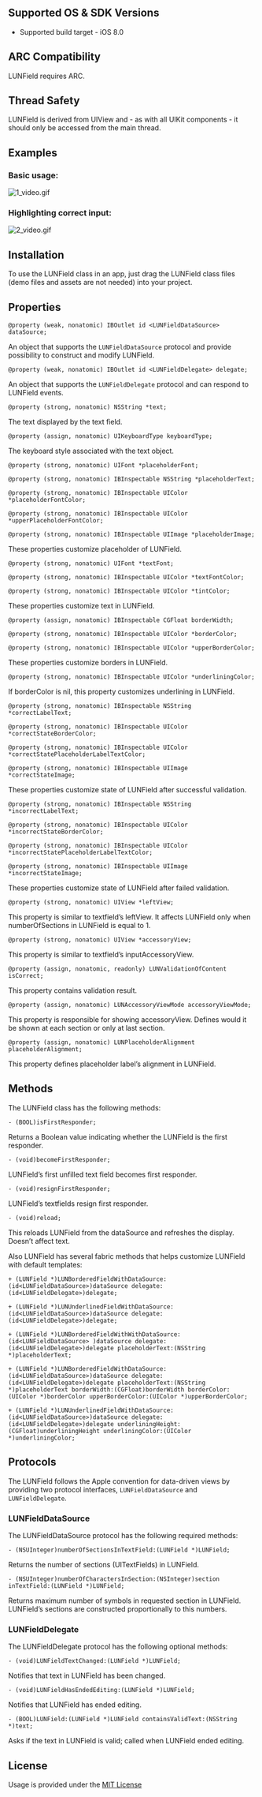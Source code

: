 Supported OS & SDK Versions
---------------------------

* Supported build target - iOS 8.0

ARC Compatibility
-----------------

LUNField requires ARC.

Thread Safety
-------------

LUNField is derived from UIView and - as with all UIKit components - it should only be accessed from the main thread.

Examples
--------

### Basic usage:
![1_video.gif](https://gifyu.com/images/1_video.gif)

### Highlighting correct input:
![2_video.gif](https://gifyu.com/images/2_video.gif)

Installation
------------

To use the LUNField class in an app, just drag the LUNField class files (demo files and assets are not needed) into your project.

Properties
----------

	@property (weak, nonatomic) IBOutlet id <LUNFieldDataSource> dataSource;

An object that supports the `LUNFieldDataSource` protocol and provide possibility to construct and modify LUNField.

	@property (weak, nonatomic) IBOutlet id <LUNFieldDelegate> delegate;

An object that supports the `LUNFieldDelegate` protocol and can respond to LUNField events.

	@property (strong, nonatomic) NSString *text;

The text displayed by the text field.

	@property (assign, nonatomic) UIKeyboardType keyboardType;

The keyboard style associated with the text object.

	@property (strong, nonatomic) UIFont *placeholderFont;

	@property (strong, nonatomic) IBInspectable NSString *placeholderText;

	@property (strong, nonatomic) IBInspectable UIColor *placeholderFontColor;

	@property (strong, nonatomic) IBInspectable UIColor *upperPlaceholderFontColor;

	@property (strong, nonatomic) IBInspectable UIImage *placeholderImage;

These properties customize placeholder of LUNField.

	@property (strong, nonatomic) UIFont *textFont;

	@property (strong, nonatomic) IBInspectable UIColor *textFontColor;

	@property (strong, nonatomic) IBInspectable UIColor *tintColor;

These properties customize text in LUNField.

	@property (assign, nonatomic) IBInspectable CGFloat borderWidth;

	@property (strong, nonatomic) IBInspectable UIColor *borderColor;

	@property (strong, nonatomic) IBInspectable UIColor *upperBorderColor;

These properties customize borders in LUNField.

	@property (strong, nonatomic) IBInspectable UIColor *underliningColor;

If borderColor is nil, this property customizes underlining in LUNField.

	@property (strong, nonatomic) IBInspectable NSString *correctLabelText;

	@property (strong, nonatomic) IBInspectable UIColor *correctStateBorderColor;

	@property (strong, nonatomic) IBInspectable UIColor *correctStatePlaceholderLabelTextColor;

	@property (strong, nonatomic) IBInspectable UIImage *correctStateImage;

These properties customize state of LUNField after successful validation.

	@property (strong, nonatomic) IBInspectable NSString *incorrectLabelText;

	@property (strong, nonatomic) IBInspectable UIColor *incorrectStateBorderColor;

	@property (strong, nonatomic) IBInspectable UIColor *incorrectStatePlaceholderLabelTextColor;

	@property (strong, nonatomic) IBInspectable UIImage *incorrectStateImage;

These properties customize state of LUNField after failed validation.

	@property (strong, nonatomic) UIView *leftView;
	
This property is similar to textfield’s leftView. It affects LUNField only when numberOfSections in LUNField is equal to 1.

	@property (strong, nonatomic) UIView *accessoryView;

This property is similar to textfield’s inputAccessoryView.

	@property (assign, nonatomic, readonly) LUNValidationOfContent isCorrect;

This property contains validation result.

	@property (assign, nonatomic) LUNAccessoryViewMode accessoryViewMode;

This property is responsible for showing accessoryView. Defines would it be shown at each section or only at last section.

	@property (assign, nonatomic) LUNPlaceholderAlignment placeholderAlignment;

This property defines placeholder label’s alignment in LUNField.

Methods
--------

The LUNField class has the following methods:

	- (BOOL)isFirstResponder;

Returns a Boolean value indicating whether the LUNField is the first responder.

	- (void)becomeFirstResponder;

LUNField’s first unfilled text field becomes first responder.

	- (void)resignFirstResponder;

LUNField’s textfields resign first responder.

	- (void)reload;

This reloads LUNField from the dataSource and refreshes the display. Doesn’t affect text.

Also LUNField has several fabric methods that helps customize LUNField with default templates:

	+ (LUNField *)LUNBorderedFieldWithDataSource:(id<LUNFieldDataSource>)dataSource delegate:(id<LUNFieldDelegate>)delegate;

	+ (LUNField *)LUNUnderlinedFieldWithDataSource:(id<LUNFieldDataSource>)dataSource delegate:(id<LUNFieldDelegate>)delegate;

	+ (LUNField *)LUNBorderedFieldWithWithDataSource:(id<LUNFieldDataSource> )dataSource delegate:(id<LUNFieldDelegate>)delegate placeholderText:(NSString *)placeholderText;

	+ (LUNField *)LUNBorderedFieldWithDataSource:(id<LUNFieldDataSource>)dataSource delegate:(id<LUNFieldDelegate>)delegate placeholderText:(NSString *)placeholderText borderWidth:(CGFloat)borderWidth borderColor:(UIColor *)borderColor upperBorderColor:(UIColor *)upperBorderColor;

	+ (LUNField *)LUNUnderlinedFieldWithDataSource:(id<LUNFieldDataSource>)dataSource delegate:(id<LUNFieldDelegate>)delegate underliningHeight:(CGFloat)underliningHeight underliningColor:(UIColor *)underliningColor;

Protocols
---------

The LUNField follows the Apple convention for data-driven views by providing two protocol interfaces, `LUNFieldDataSource` and `LUNFieldDelegate`.

### LUNFieldDataSource 

The LUNFieldDataSource protocol has the following required methods:

	- (NSUInteger)numberOfSectionsInTextField:(LUNField *)LUNField;

Returns the number of sections (UITextFields) in LUNField.

	- (NSUInteger)numberOfCharactersInSection:(NSInteger)section inTextField:(LUNField *)LUNField;

Returns maximum number of symbols in requested section in LUNField. LUNField’s sections are constructed proportionally to this numbers. 

### LUNFieldDelegate

The LUNFieldDelegate protocol has the following optional methods:

	- (void)LUNFieldTextChanged:(LUNField *)LUNField;

Notifies that text in LUNField has been changed.

	- (void)LUNFieldHasEndedEditing:(LUNField *)LUNField;

Notifies that LUNField has ended editing.

	- (BOOL)LUNField:(LUNField *)LUNField containsValidText:(NSString *)text;
	
Asks if the text in LUNField is valid; called when LUNField ended editing.

License
-------
Usage is provided under the [MIT License](http://opensource.org/licenses/MIT)